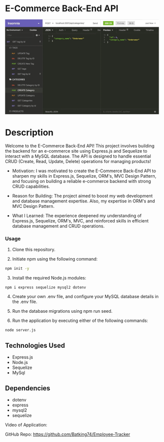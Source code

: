 # E-Commerce Back-End API

![Image of Nazirs E-Commerce Backend Project](./Assets/E-Commerce-Backend.gif)

# Description
Welcome to the E-Commerce Back-End API! This project involves building the backend for an e-commerce site using Express.js and Sequelize to interact with a MySQL database. The API is designed to handle essential CRUD (Create, Read, Update, Delete) operations for managing products!


- Motivation: I was motivated to create the E-Commerce Back-End API to sharpen my skills in Express.js, Sequelize, ORM's, MVC Design Pattern, and focusing on building a reliable e-commerce backend with strong CRUD capabilities.

- Reason for Building: The project aimed to boost my web development and database management expertise. Also, my expertise in ORM's and MVC Design Pattern.

- What I Learned: The experience deepened my understanding of Express.js, Sequelize, ORM's, MVC, and reinforced skills in efficient database management and CRUD operations.



### Usage
1. Clone this repository.


2. Initiate npm using the following command:
```bash
npm init -y
```

3. Install the required Node.js modules:
```bash
npm i express sequelize mysql2 dotenv
```

4. Create your own .env file, and configure your MySQL database details in the .env file.

5. Run the database migrations using npm run seed.

6. Run the application by executing either of the following commands:
```bash
node server.js
```

## Technologies Used
- Express.js
- Node.js
- Sequelize
- MySql

## Dependencies
- dotenv
- express
- mysql2
- sequelize


Video of Application:

GitHub Repo: https://github.com/Batking74/Employee-Tracker